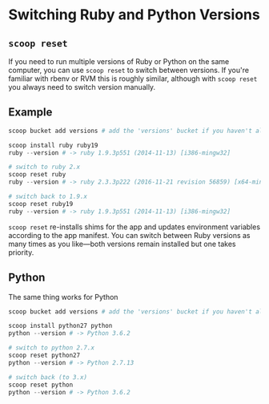 # Switching Ruby and Python Versions

## `scoop reset`

If you need to run multiple versions of Ruby or Python on the same computer, you can use `scoop reset` to switch between versions.
If you're familiar with rbenv or RVM this is roughly similar, although with `scoop reset` you always need to switch version manually.

## Example

```powershell
scoop bucket add versions # add the 'versions' bucket if you haven't already

scoop install ruby ruby19
ruby --version # -> ruby 1.9.3p551 (2014-11-13) [i386-mingw32]

# switch to ruby 2.x
scoop reset ruby
ruby --version # -> ruby 2.3.3p222 (2016-11-21 revision 56859) [x64-mingw32]

# switch back to 1.9.x
scoop reset ruby19
ruby --version # -> ruby 1.9.3p551 (2014-11-13) [i386-mingw32]
```

`scoop reset` re-installs shims for the app and updates environment variables according to the app manifest.
You can switch between Ruby versions as many times as you like—both versions remain installed but one takes priority.

## Python

The same thing works for Python

```powershell
scoop bucket add versions # add the 'versions' bucket if you haven't already

scoop install python27 python
python --version # -> Python 3.6.2

# switch to python 2.7.x
scoop reset python27
python --version # -> Python 2.7.13

# switch back (to 3.x)
scoop reset python
python --version # -> Python 3.6.2
```
